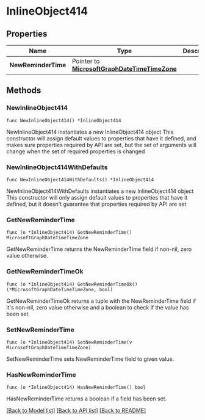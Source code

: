 # InlineObject414

## Properties

Name | Type | Description | Notes
------------ | ------------- | ------------- | -------------
**NewReminderTime** | Pointer to [**MicrosoftGraphDateTimeTimeZone**](MicrosoftGraphDateTimeTimeZone.md) |  | [optional] 

## Methods

### NewInlineObject414

`func NewInlineObject414() *InlineObject414`

NewInlineObject414 instantiates a new InlineObject414 object
This constructor will assign default values to properties that have it defined,
and makes sure properties required by API are set, but the set of arguments
will change when the set of required properties is changed

### NewInlineObject414WithDefaults

`func NewInlineObject414WithDefaults() *InlineObject414`

NewInlineObject414WithDefaults instantiates a new InlineObject414 object
This constructor will only assign default values to properties that have it defined,
but it doesn't guarantee that properties required by API are set

### GetNewReminderTime

`func (o *InlineObject414) GetNewReminderTime() MicrosoftGraphDateTimeTimeZone`

GetNewReminderTime returns the NewReminderTime field if non-nil, zero value otherwise.

### GetNewReminderTimeOk

`func (o *InlineObject414) GetNewReminderTimeOk() (*MicrosoftGraphDateTimeTimeZone, bool)`

GetNewReminderTimeOk returns a tuple with the NewReminderTime field if it's non-nil, zero value otherwise
and a boolean to check if the value has been set.

### SetNewReminderTime

`func (o *InlineObject414) SetNewReminderTime(v MicrosoftGraphDateTimeTimeZone)`

SetNewReminderTime sets NewReminderTime field to given value.

### HasNewReminderTime

`func (o *InlineObject414) HasNewReminderTime() bool`

HasNewReminderTime returns a boolean if a field has been set.


[[Back to Model list]](../README.md#documentation-for-models) [[Back to API list]](../README.md#documentation-for-api-endpoints) [[Back to README]](../README.md)


